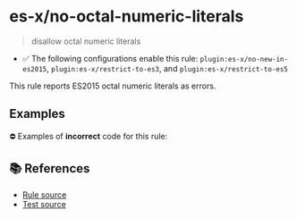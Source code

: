 # es-x/no-octal-numeric-literals
> disallow octal numeric literals

- ✅ The following configurations enable this rule: `plugin:es-x/no-new-in-es2015`, `plugin:es-x/restrict-to-es3`, and `plugin:es-x/restrict-to-es5`

This rule reports ES2015 octal numeric literals as errors.

## Examples

⛔ Examples of **incorrect** code for this rule:

<eslint-playground type="bad" code="/*eslint es-x/no-octal-numeric-literals: error */
let a = 0o123
" />

## 📚 References

- [Rule source](https://github.com/ota-meshi/eslint-plugin-es-x/blob/master/lib/rules/no-octal-numeric-literals.js)
- [Test source](https://github.com/ota-meshi/eslint-plugin-es-x/blob/master/tests/lib/rules/no-octal-numeric-literals.js)

